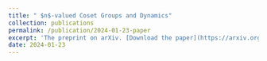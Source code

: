 ```yaml
---
title: " $n$-valued Coset Groups and Dynamics"
collection: publications
permalink: /publication/2024-01-23-paper
excerpt: 'The preprint on arXiv. [Download the paper](https://arxiv.org/abs/2401.12718)'
date: 2024-01-23
---
```


